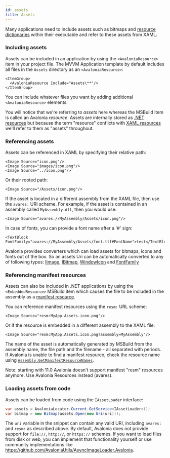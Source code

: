 ```yaml
---
id: assets
title: Assets
---
```


Many applications need to include assets such as bitmaps and [resource dictionaries](../styling/resources.md) within their executable and refer to these assets from XAML.

### Including assets <a id="including-assets"></a>

Assets can be included in an application by using the `<AvaloniaResource>` item in your project file. The MVVM Application template by default includes all files in the `Assets` directory as an `<AvaloniaResource>`:

```markup
<ItemGroup>
  <AvaloniaResource Include="Assets\**"/>
</ItemGroup>
```

You can include whatever files you want by adding additional `<AvaloniaResource>` elements.

You will notice that we're referring to _assets_ here whereas the MSBuild item is called an Avalonia _resource_. Assets are internally stored as [.NET resources](https://docs.microsoft.com/en-us/visualstudio/ide/managing-application-resources-dotnet) but because the term "resource" conflicts with [XAML resources](../styling/resources.md) we'll refer to them as "assets" throughout.

### Referencing assets <a id="referencing-assets"></a>

Assets can be referenced in XAML by specifying their relative path:

```markup
<Image Source="icon.png"/>
<Image Source="images/icon.png"/>
<Image Source="../icon.png"/>
```

Or their rooted path:

```markup
<Image Source="/Assets/icon.png"/>
```

If the asset is located in a different assembly from the XAML file, then use the `avares:` URI scheme. For example, if the asset is contained in an assembly called `MyAssembly.dll`, then you would use:

```markup
<Image Source="avares://MyAssembly/Assets/icon.png"/>
```

In case of fonts, you can provide a font name after a '#' sign:

```markup
<TextBlock FontFamily="avares://MyAssembly/Assets/font.ttf#FontName">test</TextBlock>
```

Avalonia provides converters which can load assets for bitmaps, icons and fonts out of the box. So an assets Uri can be automatically converted to any of following types: [IImage](http://reference.avaloniaui.net/api/Avalonia.Media/IImage), [IBitmap](http://reference.avaloniaui.net/api/Avalonia.Media.Imaging/IBitmap), [WindowIcon](http://reference.avaloniaui.net/api/Avalonia.Controls/WindowIcon) and [FontFamily](http://reference.avaloniaui.net/api/Avalonia.Media/FontFamily)

### Referencing manifest resources <a id="referencing-manifest-resources"></a>

Assets can also be included in .NET applications by using the `<EmbeddedResource>` MSBuild item which causes the file to be included in the assembly as a [manifest resource](https://docs.microsoft.com/en-us/dotnet/api/system.reflection.assembly.getmanifestresourcenames).

You can reference manifest resources using the `resm:` URL scheme:

```markup
<Image Source="resm:MyApp.Assets.icon.png"/>
```

Or if the resource is embedded in a different assembly to the XAML file:

```markup
<Image Source="resm:MyApp.Assets.icon.png?assembly=MyAssembly"/>
```

The name of the asset is automatically generated by MSBuild from the assembly name, the file path and the filename - all separated with periods. If Avalonia is unable to find a manifest resource, check the resource name using [`Assembly.GetManifestResourceNames`](https://docs.microsoft.com/en-us/dotnet/api/system.reflection.assembly.getmanifestresourcenames).

Note: starting with 11.0 Avalonia doesn't support manifest "resm" resources anymore. Use Avalonia Resources instead (avares).

### Loading assets from code <a id="loading-assets-from-code"></a>

Assets can be loaded from code using the `IAssetLoader` interface:

```csharp
var assets = AvaloniaLocator.Current.GetService<IAssetLoader>();
var bitmap = new Bitmap(assets.Open(new Uri(uri)));
```

The `uri` variable in the snippet can contain any valid URI, including `avares:` and `resm:` as described above. By default, Avalonia does not provide support for `file://`, `http://`, or `https://` schemes. If you want to load files from disk or web, you can implement that functionality yourself or use community implementations like https://github.com/AvaloniaUtils/AsyncImageLoader.Avalonia.